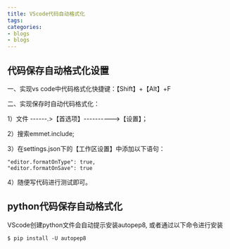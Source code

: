 ```yaml
---
title: VScode代码自动格式化
tags:
categories:
- blogs
- blogs
---
```


## 代码保存自动格式化设置

一、实现vs code中代码格式化快捷键：【Shift】+【Alt】+F
<!-- more -->

二、实现保存时自动代码格式化：

1）文件 ------.>【首选项】---------->【设置】；

2）搜索emmet.include;

3）在settings.json下的【工作区设置】中添加以下语句：

```
"editor.formatOnType": true,
"editor.formatOnSave": true
```

4）随便写代码进行测试即可。


## python代码保存自动格式化
VScode创建python文件会自动提示安装autopep8, 或者通过以下命令进行安装

```shell
$ pip install -U autopep8
```

